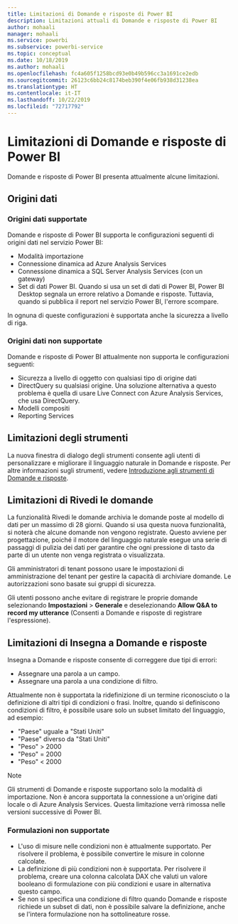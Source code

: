 ```yaml
---
title: Limitazioni di Domande e risposte di Power BI
description: Limitazioni attuali di Domande e risposte di Power BI
author: mohaali
manager: mohaali
ms.service: powerbi
ms.subservice: powerbi-service
ms.topic: conceptual
ms.date: 10/18/2019
ms.author: mohaali
ms.openlocfilehash: fc4a605f1258bcd93e0b49b596cc3a1691ce2edb
ms.sourcegitcommit: 26123c6bb24c8174beb390f4e06fb938d31238ea
ms.translationtype: HT
ms.contentlocale: it-IT
ms.lasthandoff: 10/22/2019
ms.locfileid: "72717792"
---
```

# <a name="limitations-of-power-bi-qa"></a>Limitazioni di Domande e risposte di Power BI

Domande e risposte di Power BI presenta attualmente alcune limitazioni.

## <a name="data-sources"></a>Origini dati

### <a name="supported-data-sources"></a>Origini dati supportate

Domande e risposte di Power BI supporta le configurazioni seguenti di origini dati nel servizio Power BI:

- Modalità importazione
- Connessione dinamica ad Azure Analysis Services
- Connessione dinamica a SQL Server Analysis Services (con un gateway)
- Set di dati Power BI. Quando si usa un set di dati di Power BI, Power BI Desktop segnala un errore relativo a Domande e risposte. Tuttavia, quando si pubblica il report nel servizio Power BI, l'errore scompare.

In ognuna di queste configurazioni è supportata anche la sicurezza a livello di riga.

### <a name="data-sources-not-supported"></a>Origini dati non supportate

Domande e risposte di Power BI attualmente non supporta le configurazioni seguenti:

- Sicurezza a livello di oggetto con qualsiasi tipo di origine dati
- DirectQuery su qualsiasi origine. Una soluzione alternativa a questo problema è quella di usare Live Connect con Azure Analysis Services, che usa DirectQuery.
- Modelli compositi
- Reporting Services 

## <a name="tooling-limitations"></a>Limitazioni degli strumenti

La nuova finestra di dialogo degli strumenti consente agli utenti di personalizzare e migliorare il linguaggio naturale in Domande e risposte. Per altre informazioni sugli strumenti, vedere [Introduzione agli strumenti di Domande e risposte](q-and-a-tooling-intro.md).

## <a name="review-question-limitations"></a>Limitazioni di Rivedi le domande

La funzionalità Rivedi le domande archivia le domande poste al modello di dati per un massimo di 28 giorni. Quando si usa questa nuova funzionalità, si noterà che alcune domande non vengono registrate. Questo avviene per progettazione, poiché il motore del linguaggio naturale esegue una serie di passaggi di pulizia dei dati per garantire che ogni pressione di tasto da parte di un utente non venga registrata o visualizzata.

Gli amministratori di tenant possono usare le impostazioni di amministrazione del tenant per gestire la capacità di archiviare domande. Le autorizzazioni sono basate sui gruppi di sicurezza. 

Gli utenti possono anche evitare di registrare le proprie domande selezionando **Impostazioni** > **Generale** e deselezionando **Allow Q&A to record my utterance** (Consenti a Domande e risposte di registrare l'espressione). 

## <a name="teach-qa-limitations"></a>Limitazioni di Insegna a Domande e risposte

Insegna a Domande e risposte consente di correggere due tipi di errori:

- Assegnare una parola a un campo.
- Assegnare una parola a una condizione di filtro.

Attualmente non è supportata la ridefinizione di un termine riconosciuto o la definizione di altri tipi di condizioni o frasi. Inoltre, quando si definiscono condizioni di filtro, è possibile usare solo un subset limitato del linguaggio, ad esempio:

- "Paese" uguale a "Stati Uniti"
- "Paese" diverso da "Stati Uniti"
- "Peso" > 2000
- "Peso" = 2000
- "Peso" < 2000

> [!NOTE]
> Gli strumenti di Domande e risposte supportano solo la modalità di importazione. Non è ancora supportata la connessione a un'origine dati locale o di Azure Analysis Services. Questa limitazione verrà rimossa nelle versioni successive di Power BI.

### <a name="statements-not-supported"></a>Formulazioni non supportate

- L'uso di misure nelle condizioni non è attualmente supportato. Per risolvere il problema, è possibile convertire le misure in colonne calcolate.
- La definizione di più condizioni non è supportata. Per risolvere il problema, creare una colonna calcolata DAX che valuti un valore booleano di formulazione con più condizioni e usare in alternativa questo campo.
- Se non si specifica una condizione di filtro quando Domande e risposte richiede un subset di dati, non è possibile salvare la definizione, anche se l'intera formulazione non ha sottolineature rosse.
